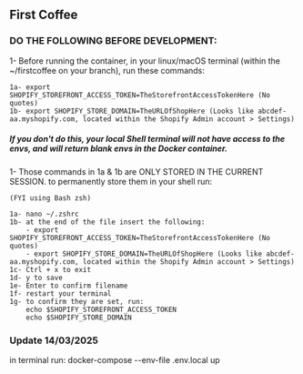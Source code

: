 ## First Coffee

### DO THE FOLLOWING BEFORE DEVELOPMENT:

1- Before running the container, in your linux/macOS terminal (within the ~/firstcoffee on your branch), run these commands:

    1a- export SHOPIFY_STOREFRONT_ACCESS_TOKEN=TheStorefrontAccessTokenHere (No quotes)
    1b- export SHOPIFY_STORE_DOMAIN=TheURLOfShopHere (Looks like abcdef-aa.myshopify.com, located within the Shopify Admin account > Settings)

##### If you don't do this, your local Shell terminal will not have access to the envs, and will return blank envs in the Docker container.

1- Those commands in 1a & 1b are ONLY STORED IN THE CURRENT SESSION. to permanently store them in your shell run:

    (FYI using Bash zsh)

    1a- nano ~/.zshrc
    1b- at the end of the file insert the following:
        - export SHOPIFY_STOREFRONT_ACCESS_TOKEN=TheStorefrontAccessTokenHere (No quotes)
        - export SHOPIFY_STORE_DOMAIN=TheURLOfShopHere (Looks like abcdef-aa.myshopify.com, located within the Shopify Admin account > Settings)
    1c- Ctrl + x to exit
    1d- y to save
    1e- Enter to confirm filename
    1f- restart your terminal
    1g- to confirm they are set, run:
        echo $SHOPIFY_STOREFRONT_ACCESS_TOKEN
        echo $SHOPIFY_STORE_DOMAIN

### Update 14/03/2025
in terminal run: docker-compose --env-file .env.local up